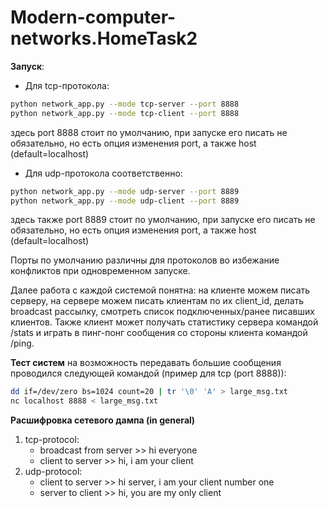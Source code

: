 # Modern-computer-networks.HomeTask2
**Запуск**:
- Для tcp-протокола:

```bash
python network_app.py --mode tcp-server --port 8888
python network_app.py --mode tcp-client --port 8888
```
здесь port 8888 стоит по умолчанию, при запуске его писать не обязательно, но есть опция изменения port, а также host (default=localhost)

- Для udp-протокола соответственно:

```bash
python network_app.py --mode udp-server --port 8889
python network_app.py --mode udp-client --port 8889
```
здесь также port 8889 стоит по умолчанию, при запуске его писать не обязательно, но есть опция изменения port, а также host (default=localhost)

Порты по умолчанию различны для протоколов во избежание конфликтов при одновременном запуске.

Далее работа с каждой системой понятна: на клиенте можем писать серверу, на сервере можем писать клиентам по их client_id, делать broadcast рассылку, смотреть список подключенных/ранее писавших клиентов. Также клиент может получать статистику сервера командой /stats и играть в пинг-понг сообщения со стороны клиента командой /ping.

**Тест систем** на возможность передавать большие сообщения проводился следующей командой (пример для tcp (port 8888)): 

```bash
dd if=/dev/zero bs=1024 count=20 | tr '\0' 'A' > large_msg.txt
nc localhost 8888 < large_msg.txt
```

**Расшифровка сетевого дампа (in general)**
1) tcp-protocol:
    - broadcast from server >> hi everyone
    - client to server >> hi, i am your client
2) udp-protocol:
    - client to server >> hi server, i am your client number one
    - server to client >> hi, you are my only client